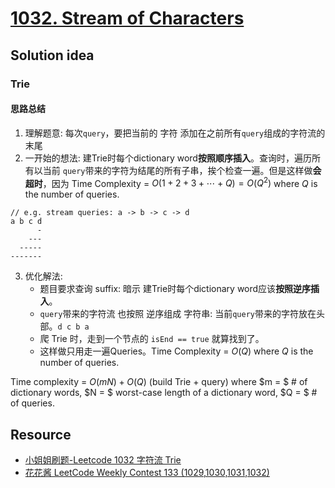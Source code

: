 # [1032. Stream of Characters](https://leetcode.com/problems/stream-of-characters/description/)

## Solution idea
### Trie
#### 思路总结
1. 理解题意: 每次`query`，要把当前的 字符 添加在之前所有`query`组成的字符流的末尾
2. 一开始的想法: 建Trie时每个dictionary word**按照顺序插入**。查询时，遍历所有以当前 `query`带来的字符为结尾的所有子串，挨个检查一遍。但是这样做**会超时**，因为 Time Complexity = $O(1 + 2 + 3 + \cdots + Q) = O(Q^2)$ where $Q$ is the number of queries.
```
// e.g. stream queries: a -> b -> c -> d
a b c d
      -
    ---
  -----
-------
```
3. 优化解法: 
    * 题目要求查询 suffix: 暗示 建Trie时每个dictionary word应该**按照逆序插入**。
    * `query`带来的字符流 也按照 逆序组成 字符串: 当前`query`带来的字符放在头部。`d c b a`
    * 爬 Trie 时，走到一个节点的 `isEnd == true` 就算找到了。
    * 这样做只用走一遍Queries。Time Complexity = $O(Q)$ where $Q$ is the number of queries.

Time complexity = $O(mN) + O(Q)$ (build Trie + query) where $m = $ # of dictionary words, $N = $ worst-case length of a dictionary word, $Q = $ # of queries.

## Resource
* [小姐姐刷题-Leetcode 1032 字符流 Trie](https://www.bilibili.com/video/BV1eg411P7ej/?spm_id_from=333.337.search-card.all.click&vd_source=0c02ef6f6e7a2b0959d7dd28e9e49da4)
* [花花酱 LeetCode Weekly Contest 133 (1029,1030,1031,1032)](https://www.youtube.com/watch?v=3A98vh5zsqw&ab_channel=HuaHua)